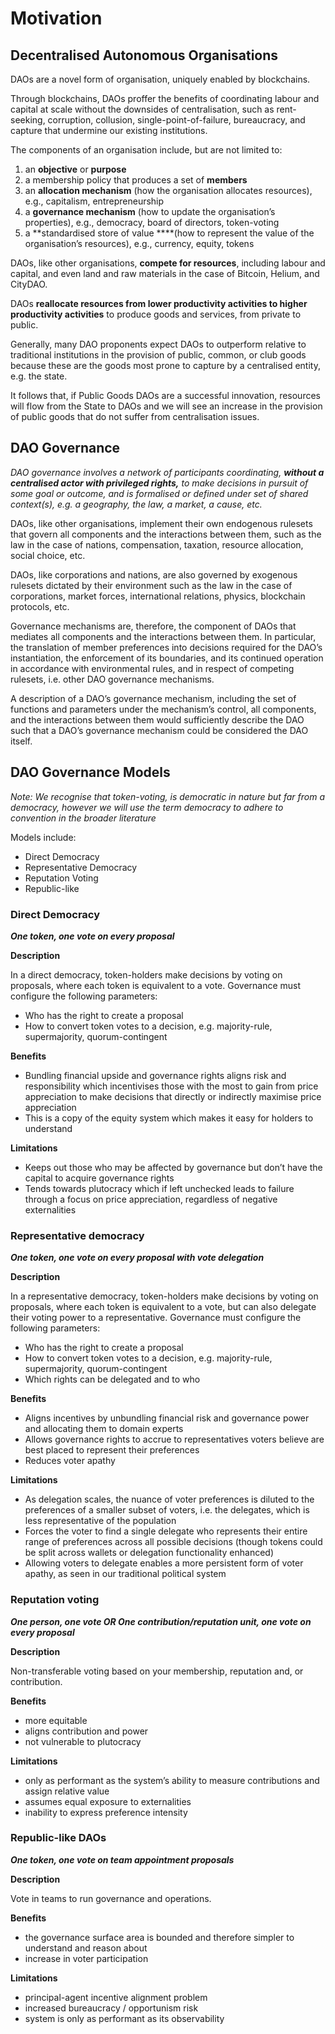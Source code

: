 # Motivation

## Decentralised Autonomous Organisations

DAOs are a novel form of organisation, uniquely enabled by blockchains.

Through blockchains, DAOs proffer the benefits of coordinating labour and capital at scale without the downsides of centralisation, such as rent-seeking, corruption, collusion, single-point-of-failure, bureaucracy, and capture that undermine our existing institutions.

The components of an organisation include, but are not limited to:

1. an **objective** or **purpose**
2. a membership policy that produces a set of **members**
3. an **allocation mechanism** (how the organisation allocates resources), e.g., capitalism, entrepreneurship
4. a **governance mechanism** (how to update the organisation’s properties), e.g., democracy, board of directors, token-voting
5. a **standardised store of value ****(how to represent the value of the organisation’s resources), e.g., currency, equity, tokens

DAOs, like other organisations, **compete for resources**, including labour and capital, and even land and raw materials in the case of Bitcoin, Helium, and CityDAO.

DAOs **reallocate resources from lower productivity activities to higher productivity activities** to produce goods and services, from private to public.

Generally, many DAO proponents expect DAOs to outperform relative to traditional institutions in the provision of public, common, or club goods because these are the goods most prone to capture by a centralised entity, e.g. the state.

It follows that, if Public Goods DAOs are a successful innovation, resources will flow from the State to DAOs and we will see an increase in the provision of public goods that do not suffer from centralisation issues.

## DAO Governance

*DAO governance involves a network of participants coordinating, **without a centralised actor with privileged rights,** to make decisions in pursuit of some goal or outcome, and is formalised or defined under set of shared context(s), e.g. a geography, the law, a market, a cause, etc.*

DAOs, like other organisations, implement their own endogenous rulesets that govern all components and the interactions between them, such as the law in the case of nations, compensation, taxation, resource allocation, social choice, etc.

DAOs, like corporations and nations, are also governed by exogenous rulesets dictated by their environment such as the law in the case of corporations, market forces, international relations, physics, blockchain protocols, etc. 

Governance mechanisms are, therefore, the component of DAOs that mediates all components and the interactions between them. In particular, the translation of member preferences into decisions required for the DAO’s instantiation, the enforcement of its boundaries, and its continued operation in accordance with environmental rules, and in respect of competing rulesets, i.e. other DAO governance mechanisms.

A description of a DAO’s governance mechanism, including the set of functions and parameters under the mechanism’s control, all components, and the interactions between them would sufficiently describe the DAO such that a DAO’s governance mechanism could be considered the DAO itself.

## DAO Governance Models

*Note: We recognise that token-voting, is democratic in nature but far from a democracy, however we will use the term democracy to adhere to convention in the broader literature*

Models include:

- Direct Democracy
- Representative Democracy
- Reputation Voting
- Republic-like

### **Direct Democracy**

***One token, one vote on every proposal*** 

**Description**

In a direct democracy, token-holders make decisions by voting on proposals, where each token is equivalent to a vote. Governance must configure the following parameters:

- Who has the right to create a proposal
- How to convert token votes to a decision, e.g. majority-rule, supermajority, quorum-contingent

**Benefits**

- Bundling financial upside and governance rights aligns risk and responsibility which incentivises those with the most to gain from price appreciation to make decisions that directly or indirectly maximise price appreciation
- This is a copy of the equity system which makes it easy for holders to understand

**Limitations**

- Keeps out those who may be affected by governance but don’t have the capital to acquire governance rights
- Tends towards plutocracy which if left unchecked leads to failure through a focus on price appreciation, regardless of negative externalities

### **Representative democracy**

***One token, one vote on every proposal with vote delegation*** 

**Description**

In a representative democracy, token-holders make decisions by voting on proposals, where each token is equivalent to a vote, but can also delegate their voting power to a representative. Governance must configure the following parameters:

- Who has the right to create a proposal
- How to convert token votes to a decision, e.g. majority-rule, supermajority, quorum-contingent
- Which rights can be delegated and to who

**Benefits**

- Aligns incentives by unbundling financial risk and governance power and allocating them to domain experts
- Allows governance rights to accrue to representatives voters believe are best placed to represent their preferences
- Reduces voter apathy

**Limitations**

- As delegation scales, the nuance of voter preferences is diluted to the preferences of a smaller subset of voters, i.e. the delegates, which is less representative of the population
- Forces the voter to find a single delegate who represents their entire range of preferences across all possible decisions (though tokens could be split across wallets or delegation functionality enhanced)
- Allowing voters to delegate enables a more persistent form of voter apathy, as seen in our traditional political system

### **Reputation voting**

***One person, one vote OR One contribution/reputation unit, one vote on every proposal*** 

**Description**

Non-transferable voting based on your membership, reputation and, or contribution.

**Benefits**

- more equitable
- aligns contribution and power
- not vulnerable to plutocracy

**Limitations**

- only as performant as the system’s ability to measure contributions and assign relative value
- assumes equal exposure to externalities
- inability to express preference intensity

### **Republic-like DAOs**

***One token, one vote on team appointment proposals*** 

**Description**

Vote in teams to run governance and operations.

**Benefits**

- the governance surface area is bounded and therefore simpler to understand and reason about
- increase in voter participation

**Limitations**

- principal-agent incentive alignment problem
- increased bureaucracy / opportunism risk
- system is only as performant as its observability